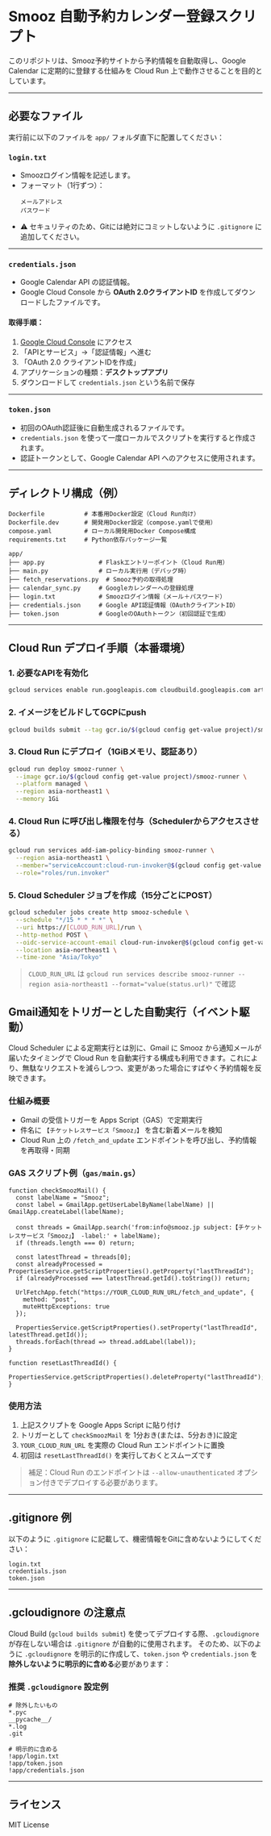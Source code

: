 # Smooz 自動予約カレンダー登録スクリプト

このリポジトリは、Smooz予約サイトから予約情報を自動取得し、Google Calendar に定期的に登録する仕組みを Cloud Run 上で動作させることを目的としています。

---

## 必要なファイル

実行前に以下のファイルを `app/` フォルダ直下に配置してください：

### `login.txt`
- Smoozログイン情報を記述します。
- フォーマット（1行ずつ）：
  ```
  メールアドレス
  パスワード
  ```
- ⚠️ セキュリティのため、Gitには絶対にコミットしないように `.gitignore` に追加してください。

---

### `credentials.json`
- Google Calendar API の認証情報。
- Google Cloud Console から **OAuth 2.0クライアントID** を作成してダウンロードしたファイルです。

#### 取得手順：
1. [Google Cloud Console](https://console.cloud.google.com/) にアクセス
2. 「APIとサービス」→「認証情報」へ進む
3. 「OAuth 2.0 クライアントIDを作成」
4. アプリケーションの種類：**デスクトップアプリ**
5. ダウンロードして `credentials.json` という名前で保存

---

### `token.json`
- 初回のOAuth認証後に自動生成されるファイルです。
- `credentials.json` を使って一度ローカルでスクリプトを実行すると作成されます。
- 認証トークンとして、Google Calendar API へのアクセスに使用されます。

---

## ディレクトリ構成（例）

```
Dockerfile           # 本番用Docker設定（Cloud Run向け）
Dockerfile.dev       # 開発用Docker設定（compose.yamlで使用）
compose.yaml         # ローカル開発用Docker Compose構成
requirements.txt     # Python依存パッケージ一覧

app/
├── app.py               # Flaskエントリーポイント（Cloud Run用）
├── main.py              # ローカル実行用（デバッグ時）
├── fetch_reservations.py  # Smooz予約の取得処理
├── calendar_sync.py     # Googleカレンダーへの登録処理
├── login.txt            # Smoozログイン情報（メール＋パスワード）
├── credentials.json     # Google API認証情報（OAuthクライアントID）
├── token.json           # GoogleのOAuthトークン（初回認証で生成）
```

---

## Cloud Run デプロイ手順（本番環境）

### 1. 必要なAPIを有効化
```bash
gcloud services enable run.googleapis.com cloudbuild.googleapis.com artifactregistry.googleapis.com cloudscheduler.googleapis.com
```

### 2. イメージをビルドしてGCPにpush
```bash
gcloud builds submit --tag gcr.io/$(gcloud config get-value project)/smooz-runner
```

### 3. Cloud Run にデプロイ（1GiBメモリ、認証あり）
```bash
gcloud run deploy smooz-runner \
  --image gcr.io/$(gcloud config get-value project)/smooz-runner \
  --platform managed \
  --region asia-northeast1 \
  --memory 1Gi
```

### 4. Cloud Run に呼び出し権限を付与（Schedulerからアクセスさせる）
```bash
gcloud run services add-iam-policy-binding smooz-runner \
  --region asia-northeast1 \
  --member="serviceAccount:cloud-run-invoker@$(gcloud config get-value project).iam.gserviceaccount.com" \
  --role="roles/run.invoker"
```

### 5. Cloud Scheduler ジョブを作成（15分ごとにPOST）
```bash
gcloud scheduler jobs create http smooz-schedule \
  --schedule "*/15 * * * *" \
  --uri https://[CLOUD_RUN_URL]/run \
  --http-method POST \
  --oidc-service-account-email cloud-run-invoker@$(gcloud config get-value project).iam.gserviceaccount.com \
  --location asia-northeast1 \
  --time-zone "Asia/Tokyo"
```

> `CLOUD_RUN_URL` は `gcloud run services describe smooz-runner --region asia-northeast1 --format="value(status.url)"` で確認


## Gmail通知をトリガーとした自動実行（イベント駆動）

Cloud Scheduler による定期実行とは別に、Gmail に Smooz から通知メールが届いたタイミングで Cloud Run を自動実行する構成も利用できます。これにより、無駄なリクエストを減らしつつ、変更があった場合にすばやく予約情報を反映できます。

### 仕組み概要

- Gmail の受信トリガーを Apps Script（GAS）で定期実行
- 件名に `【チケットレスサービス「Smooz」】` を含む新着メールを検知
- Cloud Run 上の `/fetch_and_update` エンドポイントを呼び出し、予約情報を再取得・同期

### GAS スクリプト例（`gas/main.gs`）

```
function checkSmoozMail() {
  const labelName = "Smooz";
  const label = GmailApp.getUserLabelByName(labelName) || GmailApp.createLabel(labelName);

  const threads = GmailApp.search('from:info@smooz.jp subject:【チケットレスサービス「Smooz」】 -label:' + labelName);
  if (threads.length === 0) return;

  const latestThread = threads[0];
  const alreadyProcessed = PropertiesService.getScriptProperties().getProperty("lastThreadId");
  if (alreadyProcessed === latestThread.getId().toString()) return;

  UrlFetchApp.fetch("https://YOUR_CLOUD_RUN_URL/fetch_and_update", {
    method: "post",
    muteHttpExceptions: true
  });

  PropertiesService.getScriptProperties().setProperty("lastThreadId", latestThread.getId());
  threads.forEach(thread => thread.addLabel(label));
}

function resetLastThreadId() {
  PropertiesService.getScriptProperties().deleteProperty("lastThreadId");
}
```

### 使用方法

1. 上記スクリプトを Google Apps Script に貼り付け
2. トリガーとして `checkSmoozMail` を 1分おき(または、5分おき)に設定
3. `YOUR_CLOUD_RUN_URL` を実際の Cloud Run エンドポイントに置換
4. 初回は `resetLastThreadId()` を実行しておくとスムーズです

> 補足：Cloud Run のエンドポイントは `--allow-unauthenticated` オプション付きでデプロイする必要があります。

---

## .gitignore 例

以下のように `.gitignore` に記載して、機密情報をGitに含めないようにしてください：

```
login.txt
credentials.json
token.json
```

---

## .gcloudignore の注意点

Cloud Build (`gcloud builds submit`) を使ってデプロイする際、`.gcloudignore` が存在しない場合は `.gitignore` が自動的に使用されます。
そのため、以下のように `.gcloudignore` を明示的に作成して、`token.json` や `credentials.json` を**除外しないように明示的に含める**必要があります：

### 推奨 `.gcloudignore` 設定例
```
# 除外したいもの
*.pyc
__pycache__/
*.log
.git

# 明示的に含める
!app/login.txt
!app/token.json
!app/credentials.json
```

---

## ライセンス

MIT License

